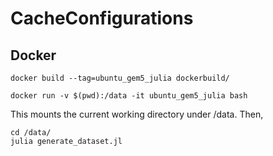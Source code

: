 # CacheConfigurations

## Docker

```
docker build --tag=ubuntu_gem5_julia dockerbuild/
```

```
docker run -v $(pwd):/data -it ubuntu_gem5_julia bash
```

This mounts the current working directory under /data. Then,

```
cd /data/
julia generate_dataset.jl
```
